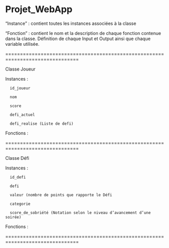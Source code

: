 # Projet_WebApp


“Instance” : contient toutes les instances associées à la classe 

“Fonction” : contient le nom et la description de chaque fonction contenue dans la classe. Définition de chaque Input et Output ainsi que chaque variable utilisée. 

===============================================================================

Classe Joueur 

Instances :  

      id_joueur 

      nom  

      score  

      defi_actuel 

      defi_realise (Liste de defi) 

 
Fonctions :   

 
===============================================================================

Classe Défi 

Instances :  

      id_defi 

      defi 

      valeur (nombre de points que rapporte le Défi 

      categorie  

      score_de_sobriété (Notation selon le niveau d’avancement d’une soirée) 

 

Fonctions :

===============================================================================
 


